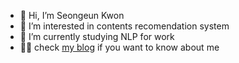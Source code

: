 - 👋 Hi, I’m Seongeun Kwon 
- 👀 I’m interested in contents recomendation system
- 🌱 I’m currently studying NLP for work
- 🙋‍♀️ check [my blog](blog.naver.com/kse0202) if you want to know about me


<!---
kse0202/kse0202 is a ✨ special ✨ repository because its `README.md` (this file) appears on your GitHub profile.
You can click the Preview link to take a look at your changes.
--->
